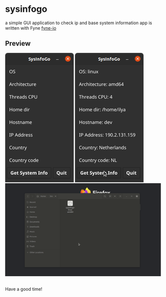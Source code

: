 # sysinfogo
a simple GUI application to check ip and base system information 
app is written with Fyne [fyne-io](https://github.com/fyne-io/fyne) 
## Preview
![screenshot-1](https://github.com/igotodev/sysinfogo/blob/main/example/screenshot-1.png?raw=true)
![screenshot-2](https://github.com/igotodev/sysinfogo/blob/main/example/screenshot-2.png?raw=true)
![sample-1](https://github.com/igotodev/sysinfogo/blob/main/example/peek-1.gif?raw=true)
##
Have a good time!
